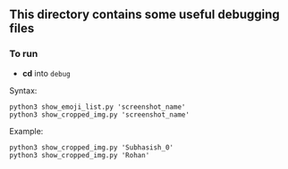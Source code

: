 ## This directory contains some useful debugging files

### To run

- **cd** into `debug`

Syntax:
```
python3 show_emoji_list.py 'screenshot_name' 
python3 show_cropped_img.py 'screenshot_name' 
```

Example:
```
python3 show_cropped_img.py 'Subhasish_0'
python3 show_cropped_img.py 'Rohan'
```


